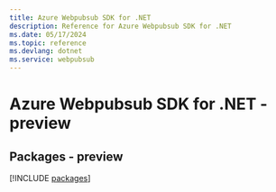 ```yaml
---
title: Azure Webpubsub SDK for .NET
description: Reference for Azure Webpubsub SDK for .NET
ms.date: 05/17/2024
ms.topic: reference
ms.devlang: dotnet
ms.service: webpubsub
---
```

# Azure Webpubsub SDK for .NET - preview
## Packages - preview
[!INCLUDE [packages](webpubsub-index.md)]